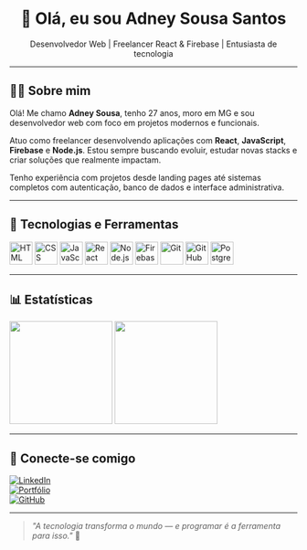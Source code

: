 <h1 align="center">👋 Olá, eu sou Adney Sousa Santos</h1>

<p align="center">
  Desenvolvedor Web | Freelancer React & Firebase | Entusiasta de tecnologia
</p>

---

## 🧑‍💻 Sobre mim

Olá! Me chamo **Adney Sousa**, tenho 27 anos, moro em MG e sou desenvolvedor web com foco em projetos modernos e funcionais.

Atuo como freelancer desenvolvendo aplicações com **React**, **JavaScript**, **Firebase** e **Node.js**. Estou sempre buscando evoluir, estudar novas stacks e criar soluções que realmente impactam.

Tenho experiência com projetos desde landing pages até sistemas completos com autenticação, banco de dados e interface administrativa.

---

## 🚀 Tecnologias e Ferramentas

<p align="left">
  <img src="https://cdn.jsdelivr.net/gh/devicons/devicon/icons/html5/html5-original.svg" width="40" alt="HTML" />
  <img src="https://cdn.jsdelivr.net/gh/devicons/devicon/icons/css3/css3-original.svg" width="40" alt="CSS" />
  <img src="https://cdn.jsdelivr.net/gh/devicons/devicon/icons/javascript/javascript-original.svg" width="40" alt="JavaScript" />
  <img src="https://cdn.jsdelivr.net/gh/devicons/devicon/icons/react/react-original.svg" width="40" alt="React" />
  <img src="https://cdn.jsdelivr.net/gh/devicons/devicon/icons/nodejs/nodejs-original.svg" width="40" alt="Node.js" />
  <img src="https://cdn.jsdelivr.net/gh/devicons/devicon/icons/firebase/firebase-plain.svg" width="40" alt="Firebase" />
  <img src="https://cdn.jsdelivr.net/gh/devicons/devicon/icons/git/git-original.svg" width="40" alt="Git" />
  <img src="https://cdn.jsdelivr.net/gh/devicons/devicon/icons/github/github-original.svg" width="40" alt="GitHub" />
  <img src="https://cdn.jsdelivr.net/gh/devicons/devicon/icons/postgresql/postgresql-original.svg" width="40" alt="PostgreSQL" />
</p>

---

## 📊 Estatísticas

<p align="left">
 <img height="180em" src="https://github-readme-stats.vercel.app/api?username=adneysousa&show_icons=true&theme=tokyonight&count_private=true" />
<img height="180em" src="https://github-readme-stats.vercel.app/api/top-langs/?username=adneysousa&layout=compact&langs_count=7&theme=tokyonight"/>
</p>

---

## 📌 Conecte-se comigo

[![LinkedIn](https://img.shields.io/badge/-LinkedIn-0A66C2?style=flat-square&logo=linkedin&logoColor=white)](https://www.linkedin.com/in/adney-sousa-santos-frontend/)  
[![Portfólio](https://img.shields.io/badge/-Portfólio-000?style=flat-square&logo=vercel&logoColor=white)](https://portfolio-adney-1zpg.vercel.app/)  
[![GitHub](https://img.shields.io/badge/-GitHub-181717?style=flat-square&logo=github&logoColor=white)](https://github.com/AdneySousah)


---

> *"A tecnologia transforma o mundo — e programar é a ferramenta para isso."* 🚀

